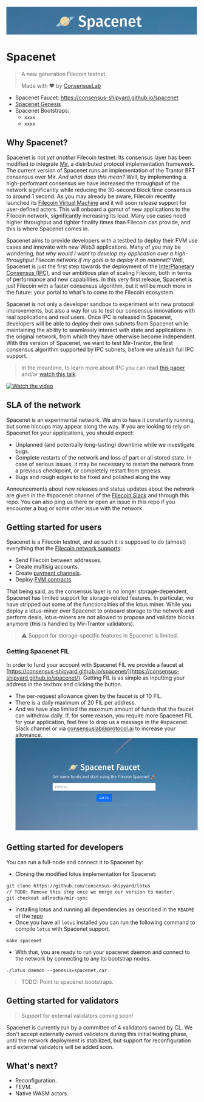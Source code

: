 ![](./assets/spacenet-header.png)

# Spacenet
> A new generation Filecoin testnet.
>
> Made with ❤ by [ConsensusLab](https://consensuslab.world/)

- Spacenet Faucet: https://consensus-shipyard.github.io/spacenet
- [Spacenet Genesis](./assets/genesis/spacenet.car)
- Spacenet Bootstraps:
  - `xxxx`
  - `xxxx`

## Why Spacenet?
Spacenet is not _yet another_ Filecoin testnet. Its consensus layer has been modified to integrate [Mir](https://github.com/filecoin-project/mir), a distributed protocol implementation framework. The current version of Spacenet runs an implementation of the Trantor BFT consensus over Mir. 
_And what does this mean?_ Well, by implementing a high-performant consensus we have increased the throughput of the network significantly while reducing the 30-second block time consensus to around 1 second. As you may already be aware, Filecoin recently launched its [Filecoin Virtual Machine](https://fvm.filecoin.io/) and it will soon release support for user-defined actors. This will onboard a gamut of new applications to the Filecoin network, significantly increasing its load. Many use cases need higher throughput and tighter finality times than Filecoin can provide, and this is where Spacenet comes in.

Spacenet aims to provide developers with a testbed to deploy their FVM use cases and innovate with new Web3 applications. Many of you may be wondering, _but why would I want to develop my application over a high-throughput Filecoin network if my goal is to deploy it on mainnet?_ Well, Spacenet is just the first step towards the deployment of the [InterPlanetary Consensus (IPC)](https://github.com/filecoin-project/FIPs/discussions/419), and our ambitious plan of scaling Filecoin, both in terms of performance and new capabilities. In this very first release, Spacenet is just Filecoin with a faster consensus algorithm, but it will be much more in the future: your portal to what's to come to the Filecoin ecosystem. 

Spacenet is not only a developer sandbox to experiment with new protocol improvements, but also a way for us to test our consensus innovations with real applications and real users. Once IPC is released in Spacenet, developers will be able to deploy their own subnets from Spacenet while maintaining the ability to seamlessly interact with state and applications in the original network, from which they have otherwise become independent. With this version of Spacenet, we want to test Mir-Trantor, the first consensus algorithm supported by IPC subnets, before we unleash full IPC support. 

> In the meantime, to learn more about IPC you can read [this paper](https://research.protocol.ai/publications/hierarchical-consensus-a-horizontal-scaling-framework-for-blockchains/) and/or [watch this talk](https://www.youtube.com/watch?v=bD1LDVc2lMQ&list=PLhuBigpl7lqu0bsMQ8K7aLfmUFrkMw52K&index=3):

[![Watch the video](https://img.youtube.com/vi/bD1LDVc2lMQ/hqdefault.jpg)](https://youtu.be/bD1LDVc2lMQ)

## SLA of the network
Spacenet is an experimental network. We aim to have it constantly running, but some hiccups may appear along the way. If you are looking to rely on Spacenet for your applications, you should expect:
- Unplanned (and potentially long-lasting) downtime while we investigate bugs.
- Complete restarts of the network and loss of part or all stored state. In case of serious issues, it may be necessary to restart the network from a previous checkpoint, or completely restart from genesis.
- Bugs and rough edges to be fixed and polished along the way.

Announcements about new releases and status updates about the network are given in the #spacenet channel of the [Filecoin Slack](https://filecoin.io/slack) and through this repo. You can also ping us there or open an issue in this repo if you encounter a bug or some other issue with the network.

## Getting started for users
Spacenet is a Filecoin testnet, and as such it is supposed to do (almost) everything that the [Filecoin network supports](https://lotus.filecoin.io/tutorials/lotus/store-and-retrieve/set-up/):
- Send Filecoin between addresses.
- Create multisig accounts.
- Create [payment channels](https://lotus.filecoin.io/tutorials/lotus/payment-channels/).
- Deploy [FVM contracts](https://docs.filecoin.io/fvm/basics/introduction/).

That being said, as the consensus layer is no longer storage-dependent, Spacenet has limited support for storage-related features. In particular, we have stripped out some of the functionalities of the lotus miner. While you deploy a lotus-miner over Spacenet to onboard storage to the network and perform deals, lotus-miners are not allowed to propose and validate blocks anymore (this is handled by Mir-Trantor validators).

> ⚠️ Support for storage-specific features in Spacenet is limited.

### Getting Spacenet FIL
In order to fund your account with Spacenet FIL we provide a faucet at [https://consensus-shipyard.github.io/spacenet/](https://consensus-shipyard.github.io/spacenet/). Getting FIL is as simple as inputting your address in the textbox and clicking the button.
- The per-request allowance given by the faucet is of 10 FIL.
- There is a daily maximum of 20 FIL per address.
- And we have also limited the maximum amount of funds that the faucet can withdraw daily.
If, for some reason, you require more Spacenet FIL for your application, feel free to drop us a message in the #spacenet Slack channel or via consensuslab@protocol.ai to increase your allowance.
![](./assets/spacenet-faucet.png)

## Getting started for developers
You can run a full-node and connect it to Spacenet by:
- Cloning the modified lotus implementation for Spacenet:
```
git clone https://github.com/consensus-shipyard/lotus
// TODO: Remove this step once we merge our version to master.
git checkout adlrocha/mir-sync
```
- Installing lotus and running all dependencies as described in the `README` of the [repo](https://github.com/consensus-shipyard/lotus)
- Once you have all `lotus` installed you can run the following command to compile `lotus` with Spacenet support.
```
make spacenet
```
- With that, you are ready to run your spacenet daemon and connect to the network by connecting to any its bootstrap nodes.
```
./lotus daemon --genesis=spacenet.car
```

> TODO: Point to spacenet bootstraps.

## Getting started for validators

> Support for external validators coming soon!

Spacenet is currently run by a committee of 4 validators owned by CL. We don't accept externally owned validators during this initial testing phase, until the network deployment is stabilized, but support for reconfiguration and external validators will be added soon.

## What's next?
- Reconfiguration.
- FEVM.
- Native WASM actors.


